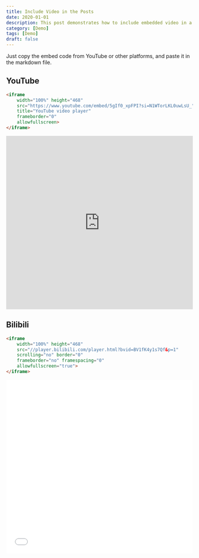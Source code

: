 ```yaml
---
title: Include Video in the Posts
date: 2020-01-01
description: This post demonstrates how to include embedded video in a blog post.
category: [Demo]
tags: [Demo]
draft: false
---
```


Just copy the embed code from YouTube or other platforms, and paste it in the markdown file.


## YouTube

```html
<iframe 
    width="100%" height="468" 
    src="https://www.youtube.com/embed/5gIf0_xpFPI?si=N1WTorLKL0uwLsU_" 
    title="YouTube video player" 
    frameborder="0" 
    allowfullscreen>
</iframe>
```

<iframe width="100%" height="468" src="https://www.youtube.com/embed/5gIf0_xpFPI?si=N1WTorLKL0uwLsU_" title="YouTube video player" frameborder="0" allow="accelerometer; autoplay; clipboard-write; encrypted-media; gyroscope; picture-in-picture; web-share" allowfullscreen></iframe>

## Bilibili

```html
<iframe 
    width="100%" height="468" 
    src="//player.bilibili.com/player.html?bvid=BV1fK4y1s7Qf&p=1" 
    scrolling="no" border="0" 
    frameborder="no" framespacing="0" 
    allowfullscreen="true"> 
</iframe>
```
<iframe width="100%" height="468" src="//player.bilibili.com/player.html?bvid=BV1fK4y1s7Qf&p=1" scrolling="no" border="0" frameborder="no" framespacing="0" allowfullscreen="true"> </iframe>
